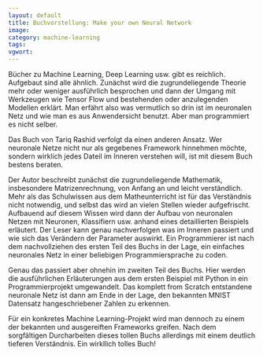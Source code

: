 ```yaml
---
layout: default
title: Buchvorstellung: Make your own Neural Network
image:
category: machine-learning   
tags:
vgwort:
---
```


Bücher zu Machine Learning, Deep Learning usw. gibt es reichlich. Aufgebaut sind alle ähnlich.  Zunächst wird die zugrundeliegende Theorie mehr oder weniger ausführlich besprochen und dann der Umgang mit Werkzeugen wie Tensor Flow und bestehenden oder anzulegenden Modellen erklärt. Man erfährt also was vermutlich so drin ist im neuronalen Netz und wie man es aus Anwendersicht benutzt. Aber man programmiert es nicht selber.

Das Buch von Tariq Rashid verfolgt da einen anderen Ansatz. Wer neuronale Netze nicht nur als gegebenes Framework hinnehmen möchte, sondern wirklich jedes Dateil im Inneren verstehen will, ist mit diesem Buch bestens beraten.

Der Autor beschreibt zunächst die zugrundeliegende Mathematik, insbesondere Matrizenrechnung, von Anfang an und leicht verständlich. Mehr als das Schulwissen aus dem Matheunterricht ist für das Verständnis nicht notwendig, und selbst das wird an vielen Stellen wieder aufgefrischt. Aufbauend auf diesem Wissen wird dann der Aufbau von neuronalen Netzen mit Neuronen, Klassifiern usw. anhand eines detaillierten Beispiels erläutert. Der Leser kann genau nachverfolgen was im Inneren passiert und wie sich das Verändern der Parameter auswirkt. Ein Programmierer ist nach dem nachvollziehen des ersten Teil des Buchs in der Lage, ein einfaches neuronales Netz in einer beliebigen Programmiersprache zu coden.

Genau das passiert aber ohnehin im zweiten Teil des Buchs. Hier werden die ausführlichen Erläuterungen aus dem ersten Beispiel mit Python in ein Programmierprojekt umgewandelt. Das komplett from Scratch entstandene neuronale Netz ist dann am Ende in der Lage, den bekannten MNIST Datensatz hangeschriebener Zahlen zu erkennen.

Für ein konkretes Machine Learning-Projekt wird man dennoch zu einem der bekannten und ausgereiften Frameworks greifen. Nach dem sorgfältigen Durcharbeiten dieses tollen Buchs allerdings mit einem deutlich tieferen Verständnis. Ein wirkllich tolles Buch!
